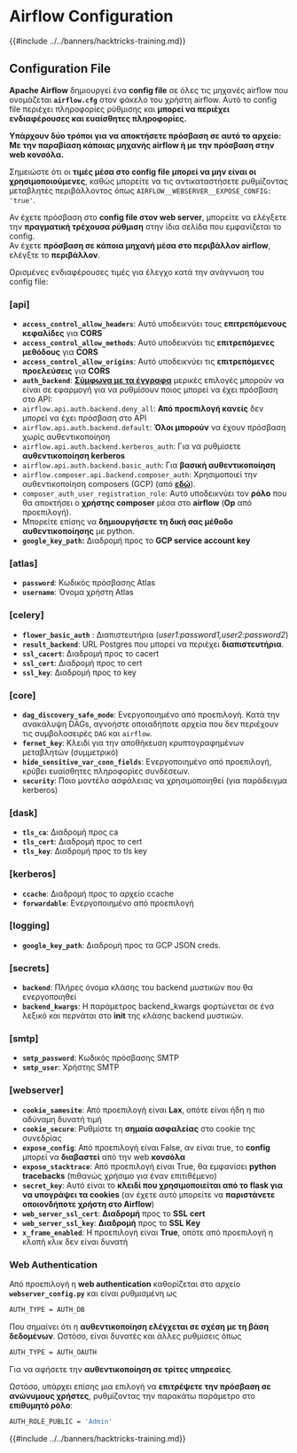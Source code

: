 # Airflow Configuration

{{#include ../../banners/hacktricks-training.md}}

## Configuration File

**Apache Airflow** δημιουργεί ένα **config file** σε όλες τις μηχανές airflow που ονομάζεται **`airflow.cfg`** στον φάκελο του χρήστη airflow. Αυτό το config file περιέχει πληροφορίες ρύθμισης και **μπορεί να περιέχει ενδιαφέρουσες και ευαίσθητες πληροφορίες.**

**Υπάρχουν δύο τρόποι για να αποκτήσετε πρόσβαση σε αυτό το αρχείο: Με την παραβίαση κάποιας μηχανής airflow ή με την πρόσβαση στην web κονσόλα.**

Σημειώστε ότι οι **τιμές μέσα στο config file** **μπορεί να μην είναι οι χρησιμοποιούμενες**, καθώς μπορείτε να τις αντικαταστήσετε ρυθμίζοντας μεταβλητές περιβάλλοντος όπως `AIRFLOW__WEBSERVER__EXPOSE_CONFIG: 'true'`.

Αν έχετε πρόσβαση στο **config file στον web server**, μπορείτε να ελέγξετε την **πραγματική τρέχουσα ρύθμιση** στην ίδια σελίδα που εμφανίζεται το config.\
Αν έχετε **πρόσβαση σε κάποια μηχανή μέσα στο περιβάλλον airflow**, ελέγξτε το **περιβάλλον**.

Ορισμένες ενδιαφέρουσες τιμές για έλεγχο κατά την ανάγνωση του config file:

### \[api]

- **`access_control_allow_headers`**: Αυτό υποδεικνύει τους **επιτρεπόμενους** **κεφαλίδες** για **CORS**
- **`access_control_allow_methods`**: Αυτό υποδεικνύει τις **επιτρεπόμενες μεθόδους** για **CORS**
- **`access_control_allow_origins`**: Αυτό υποδεικνύει τις **επιτρεπόμενες προελεύσεις** για **CORS**
- **`auth_backend`**: [**Σύμφωνα με τα έγγραφα**](https://airflow.apache.org/docs/apache-airflow/stable/security/api.html) μερικές επιλογές μπορούν να είναι σε εφαρμογή για να ρυθμίσουν ποιος μπορεί να έχει πρόσβαση στο API:
- `airflow.api.auth.backend.deny_all`: **Από προεπιλογή κανείς** δεν μπορεί να έχει πρόσβαση στο API
- `airflow.api.auth.backend.default`: **Όλοι μπορούν** να έχουν πρόσβαση χωρίς αυθεντικοποίηση
- `airflow.api.auth.backend.kerberos_auth`: Για να ρυθμίσετε **αυθεντικοποίηση kerberos**
- `airflow.api.auth.backend.basic_auth`: Για **βασική αυθεντικοποίηση**
- `airflow.composer.api.backend.composer_auth`: Χρησιμοποιεί την αυθεντικοποίηση composers (GCP) (από [**εδώ**](https://cloud.google.com/composer/docs/access-airflow-api)).
- `composer_auth_user_registration_role`: Αυτό υποδεικνύει τον **ρόλο** που θα αποκτήσει ο **χρήστης composer** μέσα στο **airflow** (**Op** από προεπιλογή).
- Μπορείτε επίσης να **δημιουργήσετε τη δική σας μέθοδο αυθεντικοποίησης** με python.
- **`google_key_path`:** Διαδρομή προς το **GCP service account key**

### **\[atlas]**

- **`password`**: Κωδικός πρόσβασης Atlas
- **`username`**: Όνομα χρήστη Atlas

### \[celery]

- **`flower_basic_auth`** : Διαπιστευτήρια (_user1:password1,user2:password2_)
- **`result_backend`**: URL Postgres που μπορεί να περιέχει **διαπιστευτήρια**.
- **`ssl_cacert`**: Διαδρομή προς το cacert
- **`ssl_cert`**: Διαδρομή προς το cert
- **`ssl_key`**: Διαδρομή προς το key

### \[core]

- **`dag_discovery_safe_mode`**: Ενεργοποιημένο από προεπιλογή. Κατά την ανακάλυψη DAGs, αγνοήστε οποιαδήποτε αρχεία που δεν περιέχουν τις συμβολοσειρές `DAG` και `airflow`.
- **`fernet_key`**: Κλειδί για την αποθήκευση κρυπτογραφημένων μεταβλητών (συμμετρικό)
- **`hide_sensitive_var_conn_fields`**: Ενεργοποιημένο από προεπιλογή, κρύβει ευαίσθητες πληροφορίες συνδέσεων.
- **`security`**: Ποιο μοντέλο ασφάλειας να χρησιμοποιηθεί (για παράδειγμα kerberos)

### \[dask]

- **`tls_ca`**: Διαδρομή προς ca
- **`tls_cert`**: Διαδρομή προς το cert
- **`tls_key`**: Διαδρομή προς το tls key

### \[kerberos]

- **`ccache`**: Διαδρομή προς το αρχείο ccache
- **`forwardable`**: Ενεργοποιημένο από προεπιλογή

### \[logging]

- **`google_key_path`**: Διαδρομή προς τα GCP JSON creds.

### \[secrets]

- **`backend`**: Πλήρες όνομα κλάσης του backend μυστικών που θα ενεργοποιηθεί
- **`backend_kwargs`**: Η παράμετρος backend_kwargs φορτώνεται σε ένα λεξικό και περνάται στο **init** της κλάσης backend μυστικών.

### \[smtp]

- **`smtp_password`**: Κωδικός πρόσβασης SMTP
- **`smtp_user`**: Χρήστης SMTP

### \[webserver]

- **`cookie_samesite`**: Από προεπιλογή είναι **Lax**, οπότε είναι ήδη η πιο αδύναμη δυνατή τιμή
- **`cookie_secure`**: Ρυθμίστε τη **σημαία ασφαλείας** στο cookie της συνεδρίας
- **`expose_config`**: Από προεπιλογή είναι False, αν είναι true, το **config** μπορεί να **διαβαστεί** από την web **κονσόλα**
- **`expose_stacktrace`**: Από προεπιλογή είναι True, θα εμφανίσει **python tracebacks** (πιθανώς χρήσιμο για έναν επιτιθέμενο)
- **`secret_key`**: Αυτό είναι το **κλειδί που χρησιμοποιείται από το flask για να υπογράψει τα cookies** (αν έχετε αυτό μπορείτε να **παριστάνετε οποιονδήποτε χρήστη στο Airflow**)
- **`web_server_ssl_cert`**: **Διαδρομή** προς το **SSL** **cert**
- **`web_server_ssl_key`**: **Διαδρομή** προς το **SSL** **Key**
- **`x_frame_enabled`**: Η προεπιλογή είναι **True**, οπότε από προεπιλογή η κλοπή κλικ δεν είναι δυνατή

### Web Authentication

Από προεπιλογή η **web authentication** καθορίζεται στο αρχείο **`webserver_config.py`** και είναι ρυθμισμένη ως
```bash
AUTH_TYPE = AUTH_DB
```
Που σημαίνει ότι η **αυθεντικοποίηση ελέγχεται σε σχέση με τη βάση δεδομένων**. Ωστόσο, είναι δυνατές και άλλες ρυθμίσεις όπως
```bash
AUTH_TYPE = AUTH_OAUTH
```
Για να αφήσετε την **αυθεντικοποίηση σε τρίτες υπηρεσίες**.

Ωστόσο, υπάρχει επίσης μια επιλογή να **επιτρέψετε την πρόσβαση σε ανώνυμους χρήστες**, ρυθμίζοντας την παρακάτω παράμετρο στο **επιθυμητό ρόλο**:
```bash
AUTH_ROLE_PUBLIC = 'Admin'
```
{{#include ../../banners/hacktricks-training.md}}
